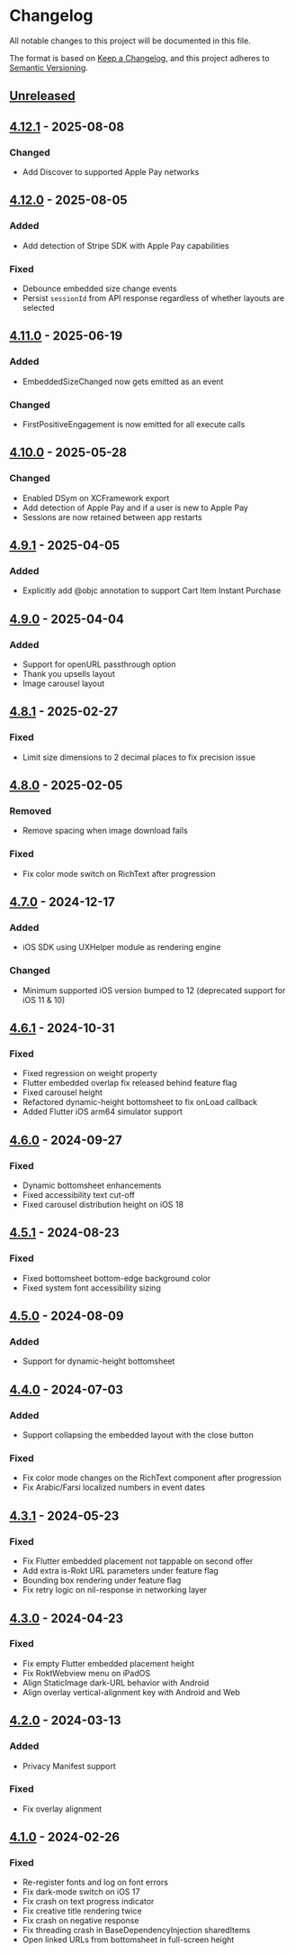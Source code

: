 <!-- markdownlint-disable MD024 -->

# Changelog

All notable changes to this project will be documented in this file.

The format is based on [Keep a Changelog](https://keepachangelog.com/en/1.1.0/),
and this project adheres to [Semantic Versioning](https://semver.org/spec/2.0.0.html).

## [Unreleased]

## [4.12.1] - 2025-08-08

### Changed

- Add Discover to supported Apple Pay networks

## [4.12.0] - 2025-08-05

### Added

- Add detection of Stripe SDK with Apple Pay capabilities

### Fixed

- Debounce embedded size change events
- Persist `sessionId` from API response regardless of whether layouts are selected

## [4.11.0] - 2025-06-19

### Added

- EmbeddedSizeChanged now gets emitted as an event

### Changed

- FirstPositiveEngagement is now emitted for all execute calls

## [4.10.0] - 2025-05-28

### Changed

- Enabled DSym on XCFramework export
- Add detection of Apple Pay and if a user is new to Apple Pay
- Sessions are now retained between app restarts

## [4.9.1] - 2025-04-05

### Added

- Explicitly add @objc annotation to support Cart Item Instant Purchase

## [4.9.0] - 2025-04-04

### Added

- Support for openURL passthrough option
- Thank you upsells layout
- Image carousel layout

## [4.8.1] - 2025-02-27

### Fixed

- Limit size dimensions to 2 decimal places to fix precision issue

## [4.8.0] - 2025-02-05

### Removed

- Remove spacing when image download fails

### Fixed

- Fix color mode switch on RichText after progression

## [4.7.0] - 2024-12-17

### Added

- iOS SDK using UXHelper module as rendering engine

### Changed

- Minimum supported iOS version bumped to 12 (deprecated support for iOS 11 & 10)

## [4.6.1] - 2024-10-31

### Fixed

- Fixed regression on weight property
- Flutter embedded overlap fix released behind feature flag
- Fixed carousel height
- Refactored dynamic-height bottomsheet to fix onLoad callback
- Added Flutter iOS arm64 simulator support

## [4.6.0] - 2024-09-27

### Fixed

- Dynamic bottomsheet enhancements
- Fixed accessibility text cut-off
- Fixed carousel distribution height on iOS 18

## [4.5.1] - 2024-08-23

### Fixed

- Fixed bottomsheet bottom-edge background color
- Fixed system font accessibility sizing

## [4.5.0] - 2024-08-09

### Added

- Support for dynamic-height bottomsheet

## [4.4.0] - 2024-07-03

### Added

- Support collapsing the embedded layout with the close button

### Fixed

- Fix color mode changes on the RichText component after progression
- Fix Arabic/Farsi localized numbers in event dates

## [4.3.1] - 2024-05-23

### Fixed

- Fix Flutter embedded placement not tappable on second offer
- Add extra is-Rokt URL parameters under feature flag
- Bounding box rendering under feature flag
- Fix retry logic on nil-response in networking layer

## [4.3.0] - 2024-04-23

### Fixed

- Fix empty Flutter embedded placement height
- Fix RoktWebview menu on iPadOS
- Align StaticImage dark-URL behavior with Android
- Align overlay vertical-alignment key with Android and Web

## [4.2.0] - 2024-03-13

### Added

- Privacy Manifest support

### Fixed

- Fix overlay alignment

## [4.1.0] - 2024-02-26

### Fixed

- Re-register fonts and log on font errors
- Fix dark-mode switch on iOS 17
- Fix crash on text progress indicator
- Fix creative title rendering twice
- Fix crash on negative response
- Fix threading crash in BaseDependencyInjection sharedItems
- Open linked URLs from bottomsheet in full-screen height

[unreleased]: https://github.com/ROKT/rokt-sdk-ios/compare/4.12.1...HEAD
[4.12.1]: https://github.com/ROKT/rokt-sdk-ios/compare/4.12.0...4.12.1
[4.12.0]: https://github.com/ROKT/rokt-sdk-ios/compare/4.11.0...4.12.0
[4.11.0]: https://github.com/ROKT/rokt-sdk-ios/compare/4.10.0...4.11.0
[4.10.0]: https://github.com/ROKT/rokt-sdk-ios/compare/4.9.1...4.10.0
[4.9.1]: https://github.com/ROKT/rokt-sdk-ios/compare/4.9.0...4.9.1
[4.9.0]: https://github.com/ROKT/rokt-sdk-ios/compare/4.8.1...4.9.0
[4.8.1]: https://github.com/ROKT/rokt-sdk-ios/compare/4.8.0...4.8.1
[4.8.0]: https://github.com/ROKT/rokt-sdk-ios/compare/4.7.0...4.8.0
[4.7.0]: https://github.com/ROKT/rokt-sdk-ios/compare/4.6.1...4.7.0
[4.6.1]: https://github.com/ROKT/rokt-sdk-ios/compare/4.6.0...4.6.1
[4.6.0]: https://github.com/ROKT/rokt-sdk-ios/compare/4.5.1...4.6.0
[4.5.1]: https://github.com/ROKT/rokt-sdk-ios/compare/4.5.0...4.5.1
[4.5.0]: https://github.com/ROKT/rokt-sdk-ios/compare/4.4.0...4.5.0
[4.4.0]: https://github.com/ROKT/rokt-sdk-ios/compare/4.3.1...4.4.0
[4.3.1]: https://github.com/ROKT/rokt-sdk-ios/compare/4.3.0...4.3.1
[4.3.0]: https://github.com/ROKT/rokt-sdk-ios/compare/4.2.0...4.3.0
[4.2.0]: https://github.com/ROKT/rokt-sdk-ios/compare/4.1.0...4.2.0
[4.1.0]: https://github.com/ROKT/rokt-sdk-ios/compare/4.0.11-beta.9...4.1.0
